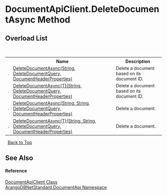 # DocumentApiClient.DeleteDocumentAsync Method 
 


## Overload List
&nbsp;<table><tr><th></th><th>Name</th><th>Description</th></tr><tr><td>![Public method](media/pubmethod.gif "Public method")</td><td><a href="be84c43f-b977-24bb-ea9f-150bebc78ef2">DeleteDocumentAsync(String, DeleteDocumentQuery, DocumentHeaderProperties)</a></td><td>
Delete a document based on its document ID.</td></tr><tr><td>![Public method](media/pubmethod.gif "Public method")</td><td><a href="f8fac27b-a765-ffaa-5136-f7f1e5de52e9">DeleteDocumentAsync(T)(String, DeleteDocumentQuery, DocumentHeaderProperties)</a></td><td>
Delete a document based on its document ID.</td></tr><tr><td>![Public method](media/pubmethod.gif "Public method")</td><td><a href="de6126c2-d56d-10d4-c30c-d5fa6be4e633">DeleteDocumentAsync(String, String, DeleteDocumentQuery, DocumentHeaderProperties)</a></td><td>
Delete a document.</td></tr><tr><td>![Public method](media/pubmethod.gif "Public method")</td><td><a href="a75d0f65-c003-77dd-9a17-9dac10a266a1">DeleteDocumentAsync(T)(String, String, DeleteDocumentQuery, DocumentHeaderProperties)</a></td><td>
Delete a document.</td></tr></table>&nbsp;
<a href="#documentapiclient.deletedocumentasync-method">Back to Top</a>

## See Also


#### Reference
<a href="cd42246b-93a7-65bc-606d-b54b1f465670">DocumentApiClient Class</a><br /><a href="927cb31f-380a-2bf4-a1ca-09ab720e232b">ArangoDBNetStandard.DocumentApi Namespace</a><br />